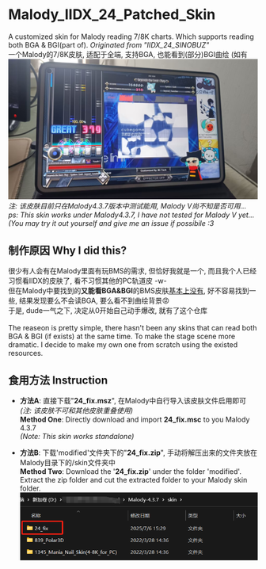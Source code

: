 # Malody_IIDX_24_Patched_Skin
A customized skin for Malody reading 7/8K charts. Which supports reading both BGA & BGI(part of). *Originated from "IIDX_24_SINOBUZ"*<br>
一个Malody的7/8K皮肤, 适配于全端, 支持BGA, 也能看到(部分)BGI曲绘 (如有
![demon.jpg](statics/demon.jpg)
*注: 该皮肤目前只在Malody4.3.7版本中测试能用, Malody V尚不知是否可用...*<br>
*ps: This skin works under Malody4.3.7, I have not tested for Malody V yet...<br>
(You may try it out yourself and give me an issue if possibile :3*

## 制作原因 Why I did this?
很少有人会有在Malody里面有玩BMS的需求, 但恰好我就是一个, 而且我个人已经习惯看IIDX的皮肤了, 看不习惯其他的PC轨道皮 -w-<br>
但在Malody中要找到的**又能看BGA&BGI**的BMS皮肤<u>基本上没有</u>, 好不容易找到一些, 结果发现要么不会读BGA, 要么看不到曲绘背景😡<br>
于是, dude一气之下, 决定从0开始自己动手爆改, 就有了这个仓库<br><br>
The reaseon is pretty simple, there hasn't been any skins that can read both BGA & BGI (if exists) at the same time. To make the stage scene more dramatic. I decide to make my own one from scratch using the existed resources.<br>


## 食用方法 Instruction
- **方法A**: 直接下载"**24_fix.msz**", 在Malody中自行导入该皮肤文件启用即可 <br>
*(注: 该皮肤不可和其他皮肤重叠使用)*<br>
**Method One**: Directly download and import **24_fix.msc** to you Malody 4.3.7<br>
*(Note: This skin works standalone)*

- **方法B**: 下载'modified'文件夹下的"**24_fix.zip**", 手动将解压出来的文件夹放在Malody目录下的/skin文件夹中<br>
**Method Two**: Download the '**24_fix.zip**' under the folder 'modified'. Extract the zip folder and cut the extracted folder to your Malody skin folder.
![instruction](statics/instructB.png)
